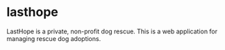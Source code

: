 lasthope
========

LastHope is a private, non-profit dog rescue.  This is a web application for managing rescue dog adoptions.

